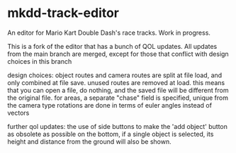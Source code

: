 # mkdd-track-editor
An editor for Mario Kart Double Dash's race tracks. Work in progress.

This is a fork of the editor that has a bunch of QOL updates. All updates from the main branch are merged, except for those that conflict with design choices in this branch

design choices:
object routes and camera routes are split at file load, and only combined at file save. unused routes are removed at load. this means that you can open a file, do nothing, and the saved file will be different from the original file.
for areas, a separate "chase" field is specified, unique from the camera type
rotations are done in terms of euler angles instead of vectors

further qol updates:
the use of side buttons to make the 'add object' button as obsolete as possible
on the bottom, if a single object is selected, its height and distance from the ground will also be shown. 

